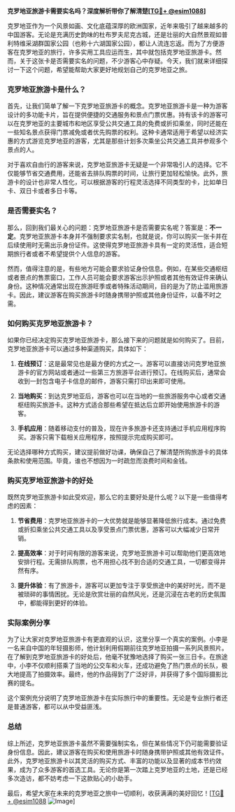 **克罗地亚旅游卡需要实名吗？深度解析带你了解清楚[[TG💪+ @esim1088](https://t.me/s/esim1088)]**

克罗地亚作为一个风景如画、文化底蕴深厚的欧洲国家，近年来吸引了越来越多的中国游客。无论是充满历史韵味的杜布罗夫尼克古城，还是壮丽的大自然景观如普利特维采湖群国家公园（也称十六湖国家公园），都让人流连忘返。而为了方便游客在克罗地亚的旅行，许多实用工具应运而生，其中就包括克罗地亚旅游卡。然而，关于这张卡是否需要实名的问题，不少游客心中存疑。今天，我们就来详细探讨一下这个问题，希望能帮助大家更好地规划自己的克罗地亚之旅。

### 克罗地亚旅游卡是什么？

首先，让我们简单了解一下克罗地亚旅游卡的概念。克罗地亚旅游卡是一种为游客设计的多功能卡片，旨在提供便捷的交通服务和景点门票优惠。持有该卡的游客可以在克罗地亚的主要城市和地区享受公共交通工具的免费或折扣乘坐，同时还能在一些知名景点获得门票减免或者优先购票的权利。这种卡通常适用于希望以经济实惠的方式游览克罗地亚的游客，尤其是那些计划多次乘坐公共交通工具并参观多个景点的人。

对于喜欢自由行的游客来说，克罗地亚旅游卡无疑是一个非常吸引人的选择。它不仅能够节省交通费用，还能省去排队购票的时间，让旅行更加轻松愉快。此外，旅游卡的设计也非常人性化，可以根据游客的行程灵活选择不同类型的卡，比如单日卡、双日卡或者多日卡等。

### 是否需要实名？

那么，回到我们最关心的问题：克罗地亚旅游卡是否需要实名呢？答案是：**不一定**。克罗地亚旅游卡本身并不强制要求实名制，也就是说，你可以购买一张卡并在后续使用时无需出示身份证件。这使得克罗地亚旅游卡具有一定的灵活性，适合短期旅行者或者不希望提供个人信息的游客。

然而，值得注意的是，有些地方可能会要求验证身份信息。例如，在某些交通枢纽或者景点的售票窗口，工作人员可能会要求游客出示护照或者其他有效证件来确认身份。这种情况通常出现在旅游旺季或者特殊活动期间，目的是为了防止滥用旅游卡。因此，建议游客在购买旅游卡时随身携带护照或其他身份证件，以备不时之需。

### 如何购买克罗地亚旅游卡？

如果你已经决定购买克罗地亚旅游卡，那么接下来的问题就是如何购买了。目前，克罗地亚旅游卡可以通过多种渠道购买，具体如下：

1. **在线预订**：这是最常见也是最方便的方式之一。游客可以直接访问克罗地亚旅游卡的官方网站或者通过一些第三方旅游平台进行预订。在线购买后，通常会收到一封包含电子卡信息的邮件，游客只需打印出来即可使用。

2. **当地购买**：到达克罗地亚后，游客也可以在当地的一些旅游服务中心或者交通枢纽购买旅游卡。这种方式适合那些希望在抵达后立即开始使用旅游卡的游客。

3. **手机应用**：随着移动支付的普及，现在许多旅游卡还支持通过手机应用程序购买。游客只需下载相关应用程序，按照提示完成购买即可。

无论选择哪种方式购买，建议提前做好功课，确保自己了解清楚所购旅游卡的具体条款和使用范围。毕竟，谁也不想因为一时疏忽而浪费时间和金钱。

### 购买克罗地亚旅游卡的好处

既然克罗地亚旅游卡如此受欢迎，那么它的主要好处是什么呢？以下是一些值得考虑的因素：

1. **节省费用**：克罗地亚旅游卡的一大优势就是能够显著降低旅行成本。通过免费或折扣乘坐公共交通工具以及享受景点门票优惠，游客可以大幅减少日常开销。

2. **提高效率**：对于时间有限的游客来说，克罗地亚旅游卡可以帮助他们更高效地安排行程。无需排队购票，也不用担心找不到合适的交通工具，一切都变得井然有序。

3. **提升体验**：有了旅游卡，游客可以更加专注于享受旅途中的美好时光，而不是被琐碎的事情困扰。无论是欣赏壮丽的自然风光，还是沉浸在古老的历史氛围中，都能得到更好的体验。

### 实际案例分享

为了让大家对克罗地亚旅游卡有更直观的认识，这里分享一个真实的案例。小李是一名来自中国的年轻摄影师，他计划利用假期前往克罗地亚拍摄一系列风景照片。在了解到克罗地亚旅游卡的好处后，他毫不犹豫地选择了购买一张三日卡。在旅途中，小李不仅顺利搭乘了当地的公交车和火车，还成功避免了热门景点的长队，极大地提高了拍摄效率。最终，他的作品得到了广泛好评，并获得了多个国际摄影比赛的提名。

这个案例充分说明了克罗地亚旅游卡在实际旅行中的重要性。无论是专业旅行者还是普通游客，都可以从中受益匪浅。

### 总结

综上所述，克罗地亚旅游卡虽然不需要强制实名，但在某些情况下仍可能需要验证身份信息。因此，建议游客在购买和使用旅游卡时随身携带护照或其他有效证件。此外，克罗地亚旅游卡以其灵活的购买方式、丰富的功能以及显著的成本节约效果，成为了众多游客的首选工具。无论你是第一次踏上克罗地亚的土地，还是已经多次造访，都不妨考虑一下这款贴心的小助手。

最后，希望大家在未来的克罗地亚之旅中一切顺利，收获满满的美好回忆！[[TG💪+ @esim1088](https://t.me/s/esim1088) ![Image](https://i.postimg.cc/4NQfJmqS/Snipaste-2025-05-13-00-14-12.png)]